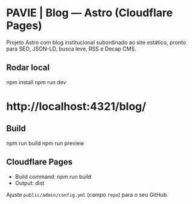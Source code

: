 # PAVIE | Blog — Astro (Cloudflare Pages)

Projeto Astro com blog institucional subordinado ao site estático, pronto para SEO, JSON-LD, busca leve, RSS e Decap CMS.

## Rodar local
npm install
npm run dev
# http://localhost:4321/blog/

## Build
npm run build
npm run preview

## Cloudflare Pages
- Build command: npm run build
- Output: dist

Ajuste `public/admin/config.yml` (campo `repo`) para o seu GitHub.
